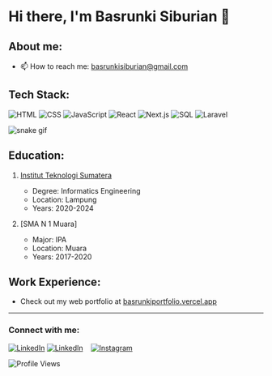 # Hi there, I'm Basrunki Siburian  👋

## About me:
- 📫 How to reach me: basrunkisiburian@gmail.com

## Tech Stack:
![HTML](https://img.shields.io/badge/HTML-5F90EC?style=flat-square&logo=html5&logoColor=white)
![CSS](https://img.shields.io/badge/CSS-1572B6?style=flat-square&logo=css3&logoColor=white)
![JavaScript](https://img.shields.io/badge/JavaScript-F7DF1E?style=flat-square&logo=javascript&logoColor=black)
![React](https://img.shields.io/badge/React-61DAFB?style=flat-square&logo=react&logoColor=black)
![Next.js](https://img.shields.io/badge/Next.js-000000?style=flat-square&logo=next.js&logoColor=white)
![SQL](https://img.shields.io/badge/SQL-4479A1?style=flat-square&logo=postgresql&logoColor=white)
![Laravel](https://img.shields.io/badge/Laravel-FF2D20?style=flat-square&logo=laravel&logoColor=white)

![snake gif](https://github.com/siburianbasrunki/siburianbasrunki/blob/output/github-contribution-grid-snake.gif)
## Education:
1. [Institut Teknologi Sumatera](https://www.itera.ac.id) 
   - Degree: Informatics Engineering
   - Location: Lampung
   - Years: 2020-2024

2. [SMA N 1 Muara]
   - Major: IPA
   - Location: Muara
   - Years: 2017-2020

## Work Experience:
- Check out my web portfolio at [basrunkiportfolio.vercel.app](http://basrunkiportfolio.vercel.app/)

---

### Connect with me:
[![LinkedIn](https://img.shields.io/badge/LinkedIn-light?style=social&logo=linkedin)](https://www.linkedin.com/in/basrunki-siburian-ba6b03210/#gh-light-mode-only)
[![LinkedIn](https://img.shields.io/badge/LinkedIn-dark?style=social&logo=linkedin)](https://www.linkedin.com/in/basrunki-siburian-ba6b03210/#gh-dark-mode-only)
&nbsp;&nbsp;
[![Instagram](https://img.shields.io/badge/Instagram-light?style=social&logo=instagram)](https://www.instagram.com/basrunkisiburian/)

![Profile Views](https://komarev.com/ghpvc/?username=siburianbasrunki&color=brightgreen)
